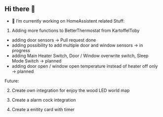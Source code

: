 ## Hi there 👋

- 🔭 I’m currently working on HomeAssistent related Stuff:

1. Adding more functions to BetterThermostat from KartoffelToby
  - adding door sensors -> Pull request done
  - adding possibility to add multiple door and window sensors -> in progress
  - adding Main Heater Switch, Door / Window overwrite switch, Sleep Mode Switch -> planned
  - adding door open / window open temperature instead of heater off only -> planned

Future:

2. Create own integration for enjoy the wood LED world map

3. Create a alarm cock integration
   
4. Create a enitity card with timer 

<!--
**albummi/albummi** is a ✨ _special_ ✨ repository because its `README.md` (this file) appears on your GitHub profile.

Here are some ideas to get you started:





